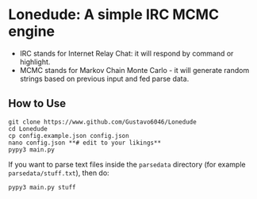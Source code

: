 # Lonedude: A simple IRC MCMC engine
* IRC stands for Internet Relay Chat: it will respond by command or highlight.
* MCMC stands for Markov Chain Monte Carlo - it will generate random strings based on previous input and fed parse data.

## How to Use

    git clone https://www.github.com/Gustavo6046/Lonedude
    cd Lonedude
    cp config.example.json config.json
    nano config.json **# edit to your likings**
    pypy3 main.py

If you want to parse text files inside the `parsedata` directory (for example `parsedata/stuff.txt`), then do:

    pypy3 main.py stuff
